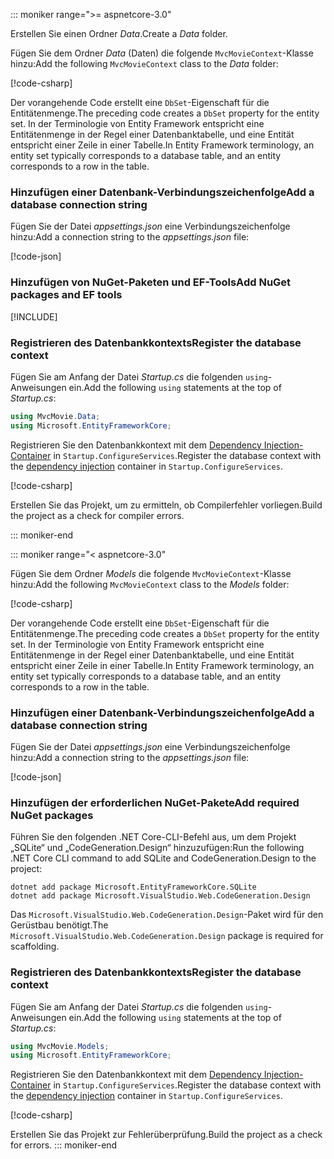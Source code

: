 ::: moniker range=">= aspnetcore-3.0"

<a name="dc"></a>

<span data-ttu-id="2a072-101">Erstellen Sie einen Ordner *Data*.</span><span class="sxs-lookup"><span data-stu-id="2a072-101">Create a *Data* folder.</span></span>

<span data-ttu-id="2a072-102">Fügen Sie dem Ordner *Data* (Daten) die folgende `MvcMovieContext`-Klasse hinzu:</span><span class="sxs-lookup"><span data-stu-id="2a072-102">Add the following `MvcMovieContext` class to the *Data* folder:</span></span>  

[!code-csharp[](~/tutorials/first-mvc-app/start-mvc/sample/MvcMovie3/zDocOnly/MvcMovieContext.cs?name=snippet)]

<span data-ttu-id="2a072-103">Der vorangehende Code erstellt eine `DbSet`-Eigenschaft für die Entitätenmenge.</span><span class="sxs-lookup"><span data-stu-id="2a072-103">The preceding code creates a `DbSet` property for the entity set.</span></span> <span data-ttu-id="2a072-104">In der Terminologie von Entity Framework entspricht eine Entitätenmenge in der Regel einer Datenbanktabelle, und eine Entität entspricht einer Zeile in einer Tabelle.</span><span class="sxs-lookup"><span data-stu-id="2a072-104">In Entity Framework terminology, an entity set typically corresponds to a database table, and an entity corresponds to a row in the table.</span></span>

<a name="cs"></a>

### <a name="add-a-database-connection-string"></a><span data-ttu-id="2a072-105">Hinzufügen einer Datenbank-Verbindungszeichenfolge</span><span class="sxs-lookup"><span data-stu-id="2a072-105">Add a database connection string</span></span>

<span data-ttu-id="2a072-106">Fügen Sie der Datei *appsettings.json* eine Verbindungszeichenfolge hinzu:</span><span class="sxs-lookup"><span data-stu-id="2a072-106">Add a connection string to the *appsettings.json* file:</span></span>

[!code-json[](~/tutorials/first-mvc-app/start-mvc/sample/MvcMovie3/appsettings_SQLite.json?highlight=10-12)]

### <a name="add-nuget-packages-and-ef-tools"></a><span data-ttu-id="2a072-107">Hinzufügen von NuGet-Paketen und EF-Tools</span><span class="sxs-lookup"><span data-stu-id="2a072-107">Add NuGet packages and EF tools</span></span>

[!INCLUDE[](~/includes/add-EF-NuGet-SQLite-CLI.md)]

<a name="reg"></a>

### <a name="register-the-database-context"></a><span data-ttu-id="2a072-108">Registrieren des Datenbankkontexts</span><span class="sxs-lookup"><span data-stu-id="2a072-108">Register the database context</span></span>

<span data-ttu-id="2a072-109">Fügen Sie am Anfang der Datei *Startup.cs* die folgenden `using`-Anweisungen ein.</span><span class="sxs-lookup"><span data-stu-id="2a072-109">Add the following `using` statements at the top of *Startup.cs*:</span></span>

```csharp
using MvcMovie.Data;
using Microsoft.EntityFrameworkCore;
```

<span data-ttu-id="2a072-110">Registrieren Sie den Datenbankkontext mit dem [Dependency Injection-Container](xref:fundamentals/dependency-injection) in `Startup.ConfigureServices`.</span><span class="sxs-lookup"><span data-stu-id="2a072-110">Register the database context with the [dependency injection](xref:fundamentals/dependency-injection) container in `Startup.ConfigureServices`.</span></span>

[!code-csharp[](~/tutorials/first-mvc-app/start-mvc/sample/MvcMovie3/Startup.cs?name=snippet_UseSqlite&highlight=6-7)]

<span data-ttu-id="2a072-111">Erstellen Sie das Projekt, um zu ermitteln, ob Compilerfehler vorliegen.</span><span class="sxs-lookup"><span data-stu-id="2a072-111">Build the project as a check for compiler errors.</span></span>

::: moniker-end

::: moniker range="< aspnetcore-3.0"

<span data-ttu-id="2a072-112">Fügen Sie dem Ordner *Models* die folgende `MvcMovieContext`-Klasse hinzu:</span><span class="sxs-lookup"><span data-stu-id="2a072-112">Add the following `MvcMovieContext` class to the *Models* folder:</span></span>  

[!code-csharp[](~/tutorials/first-mvc-app/start-mvc/sample/MvcMovie22/Data/MvcMovieContext.cs)]

<span data-ttu-id="2a072-113">Der vorangehende Code erstellt eine `DbSet`-Eigenschaft für die Entitätenmenge.</span><span class="sxs-lookup"><span data-stu-id="2a072-113">The preceding code creates a `DbSet` property for the entity set.</span></span> <span data-ttu-id="2a072-114">In der Terminologie von Entity Framework entspricht eine Entitätenmenge in der Regel einer Datenbanktabelle, und eine Entität entspricht einer Zeile in einer Tabelle.</span><span class="sxs-lookup"><span data-stu-id="2a072-114">In Entity Framework terminology, an entity set typically corresponds to a database table, and an entity corresponds to a row in the table.</span></span>

<a name="cs"></a>

### <a name="add-a-database-connection-string"></a><span data-ttu-id="2a072-115">Hinzufügen einer Datenbank-Verbindungszeichenfolge</span><span class="sxs-lookup"><span data-stu-id="2a072-115">Add a database connection string</span></span>

<span data-ttu-id="2a072-116">Fügen Sie der Datei *appsettings.json* eine Verbindungszeichenfolge hinzu:</span><span class="sxs-lookup"><span data-stu-id="2a072-116">Add a connection string to the *appsettings.json* file:</span></span>

[!code-json[](~/tutorials/razor-pages/razor-pages-start/sample/RazorPagesMovie/appsettings_SQLite.json?highlight=8-10)]

### <a name="add-required-nuget-packages"></a><span data-ttu-id="2a072-117">Hinzufügen der erforderlichen NuGet-Pakete</span><span class="sxs-lookup"><span data-stu-id="2a072-117">Add required NuGet packages</span></span>

<span data-ttu-id="2a072-118">Führen Sie den folgenden .NET Core-CLI-Befehl aus, um dem Projekt „SQLite“ und „CodeGeneration.Design“ hinzuzufügen:</span><span class="sxs-lookup"><span data-stu-id="2a072-118">Run the following .NET Core CLI command to add SQLite and CodeGeneration.Design  to the project:</span></span>

```dotnetcli
dotnet add package Microsoft.EntityFrameworkCore.SQLite
dotnet add package Microsoft.VisualStudio.Web.CodeGeneration.Design
```

<span data-ttu-id="2a072-119">Das `Microsoft.VisualStudio.Web.CodeGeneration.Design`-Paket wird für den Gerüstbau benötigt.</span><span class="sxs-lookup"><span data-stu-id="2a072-119">The `Microsoft.VisualStudio.Web.CodeGeneration.Design` package is required for scaffolding.</span></span>

<a name="reg"></a>

### <a name="register-the-database-context"></a><span data-ttu-id="2a072-120">Registrieren des Datenbankkontexts</span><span class="sxs-lookup"><span data-stu-id="2a072-120">Register the database context</span></span>

<span data-ttu-id="2a072-121">Fügen Sie am Anfang der Datei *Startup.cs* die folgenden `using`-Anweisungen ein.</span><span class="sxs-lookup"><span data-stu-id="2a072-121">Add the following `using` statements at the top of *Startup.cs*:</span></span>

```csharp
using MvcMovie.Models;
using Microsoft.EntityFrameworkCore;
```

<span data-ttu-id="2a072-122">Registrieren Sie den Datenbankkontext mit dem [Dependency Injection-Container](xref:fundamentals/dependency-injection) in `Startup.ConfigureServices`.</span><span class="sxs-lookup"><span data-stu-id="2a072-122">Register the database context with the [dependency injection](xref:fundamentals/dependency-injection) container in `Startup.ConfigureServices`.</span></span>

[!code-csharp[](~/tutorials/first-mvc-app/start-mvc/sample/MvcMovie22/Startup.cs?name=snippet_UseSqlite&highlight=11-12)]

<span data-ttu-id="2a072-123">Erstellen Sie das Projekt zur Fehlerüberprüfung.</span><span class="sxs-lookup"><span data-stu-id="2a072-123">Build the project as a check for errors.</span></span>
::: moniker-end